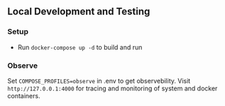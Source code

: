 ## Local Development and Testing

### Setup
- Run `docker-compose up -d` to build and run

### Observe
Set `COMPOSE_PROFILES=observe` in .env to get observebility. Visit `http://127.0.0.1:4000` for tracing and monitoring of system and docker containers.
